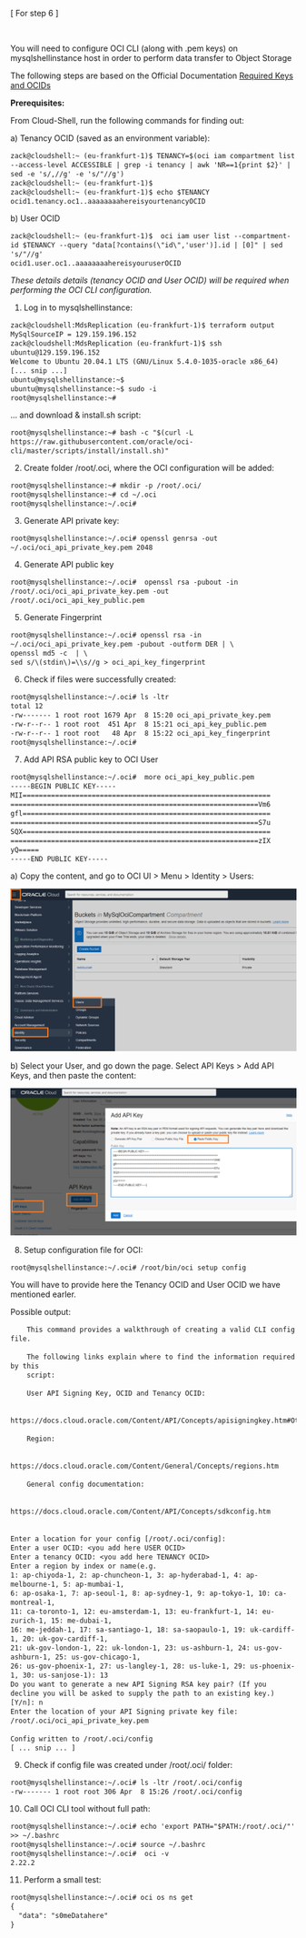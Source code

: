 [ For step 6 ]

<br>

You will need to configure OCI CLI (along with .pem keys) on mysqlshellinstance host in order to perform data transfer to Object Storage

The following steps are based on the Official Documentation <a href="https://docs.oracle.com/en-us/iaas/Content/API/Concepts/apisigningkey.htm#Required_Keys_and_OCIDs">Required Keys and OCIDs</a>

<b> Prerequisites: </b>

From Cloud-Shell, run the following commands for finding out:

a) Tenancy OCID (saved as an environment variable):
```
zack@cloudshell:~ (eu-frankfurt-1)$ TENANCY=$(oci iam compartment list --access-level ACCESSIBLE | grep -i tenancy | awk 'NR==1{print $2}' | sed -e 's/,//g' -e 's/"//g')
zack@cloudshell:~ (eu-frankfurt-1)$ 
zack@cloudshell:~ (eu-frankfurt-1)$ echo $TENANCY
ocid1.tenancy.oc1..aaaaaaaahereisyourtenancyOCID
```
b) User OCID

```
zack@cloudshell:~ (eu-frankfurt-1)$  oci iam user list --compartment-id $TENANCY --query "data[?contains(\"id\",'user')].id | [0]" | sed 's/"//g'
ocid1.user.oc1..aaaaaaaahereisyouruserOCID
```

<i> These details details (tenancy OCID and User OCID) will be required when performing the OCI CLI configuration. </i>


1. Log in to mysqlshellinstance:

```
zack@cloudshell:MdsReplication (eu-frankfurt-1)$ terraform output
MySqlSourceIP = 129.159.196.152
zack@cloudshell:MdsReplication (eu-frankfurt-1)$ ssh ubuntu@129.159.196.152
Welcome to Ubuntu 20.04.1 LTS (GNU/Linux 5.4.0-1035-oracle x86_64)
[... snip ...]
ubuntu@mysqlshellinstance:~$ 
ubuntu@mysqlshellinstance:~$ sudo -i
root@mysqlshellinstance:~# 
```
... and download & install.sh script: 

```
root@mysqlshellinstance:~# bash -c "$(curl -L https://raw.githubusercontent.com/oracle/oci-cli/master/scripts/install/install.sh)"

```
2. Create folder /root/.oci, where the OCI configuration will be added:

```
root@mysqlshellinstance:~# mkdir -p /root/.oci/
root@mysqlshellinstance:~# cd ~/.oci
root@mysqlshellinstance:~/.oci#
```

3. Generate API private key:
```
root@mysqlshellinstance:~/.oci# openssl genrsa -out ~/.oci/oci_api_private_key.pem 2048
```
4. Generate API public key
```
root@mysqlshellinstance:~/.oci#  openssl rsa -pubout -in /root/.oci/oci_api_private_key.pem -out /root/.oci/oci_api_key_public.pem 

```
5. Generate Fingerprint

```
root@mysqlshellinstance:~/.oci# openssl rsa -in ~/.oci/oci_api_private_key.pem -pubout -outform DER | \
openssl md5 -c  | \
sed s/\(stdin\)=\\s//g > oci_api_key_fingerprint 

```
6. Check if files were successfully created:

```
root@mysqlshellinstance:~/.oci# ls -ltr
total 12
-rw------- 1 root root 1679 Apr  8 15:20 oci_api_private_key.pem
-rw-r--r-- 1 root root  451 Apr  8 15:21 oci_api_key_public.pem
-rw-r--r-- 1 root root   48 Apr  8 15:22 oci_api_key_fingerprint
root@mysqlshellinstance:~/.oci# 
```
7.  Add API RSA public key to OCI User

```
root@mysqlshellinstance:~/.oci#  more oci_api_key_public.pem
-----BEGIN PUBLIC KEY-----
MII=============================================================
=============================================================Vm6
gfl=============================================================
=============================================================S7u
SQX=============================================================
=============================================================zIX
yQ=====
-----END PUBLIC KEY-----

```

a) Copy the content, and go to OCI UI > Menu > Identity > Users:

![alt text](https://raw.githubusercontent.com/MuchTest/pix/main/b4/10.png)

b) Select your User, and go down the page. Select API Keys > Add API Keys, and then paste the content:

![alt text](https://raw.githubusercontent.com/MuchTest/pix/main/b4/11.png)


8. Setup configuration file for OCI:

```
root@mysqlshellinstance:~/.oci# /root/bin/oci setup config
```

You will have to provide here the Tenancy OCID and User OCID we have mentioned earler.

Possible output:
```
    This command provides a walkthrough of creating a valid CLI config file.

    The following links explain where to find the information required by this
    script:

    User API Signing Key, OCID and Tenancy OCID:

        https://docs.cloud.oracle.com/Content/API/Concepts/apisigningkey.htm#Other

    Region:

        https://docs.cloud.oracle.com/Content/General/Concepts/regions.htm

    General config documentation:

        https://docs.cloud.oracle.com/Content/API/Concepts/sdkconfig.htm


Enter a location for your config [/root/.oci/config]: 
Enter a user OCID: <you add here USER OCID>
Enter a tenancy OCID: <you add here TENANCY OCID>
Enter a region by index or name(e.g.
1: ap-chiyoda-1, 2: ap-chuncheon-1, 3: ap-hyderabad-1, 4: ap-melbourne-1, 5: ap-mumbai-1,
6: ap-osaka-1, 7: ap-seoul-1, 8: ap-sydney-1, 9: ap-tokyo-1, 10: ca-montreal-1,
11: ca-toronto-1, 12: eu-amsterdam-1, 13: eu-frankfurt-1, 14: eu-zurich-1, 15: me-dubai-1,
16: me-jeddah-1, 17: sa-santiago-1, 18: sa-saopaulo-1, 19: uk-cardiff-1, 20: uk-gov-cardiff-1,
21: uk-gov-london-1, 22: uk-london-1, 23: us-ashburn-1, 24: us-gov-ashburn-1, 25: us-gov-chicago-1,
26: us-gov-phoenix-1, 27: us-langley-1, 28: us-luke-1, 29: us-phoenix-1, 30: us-sanjose-1): 13
Do you want to generate a new API Signing RSA key pair? (If you decline you will be asked to supply the path to an existing key.) [Y/n]: n
Enter the location of your API Signing private key file: /root/.oci/oci_api_private_key.pem

Config written to /root/.oci/config
[ ... snip ... ]

```

9. Check if config file was created under /root/.oci/ folder:
```
root@mysqlshellinstance:~/.oci# ls -ltr /root/.oci/config
-rw------- 1 root root 306 Apr  8 15:26 /root/.oci/config
```
10. Call OCI CLI tool without full path:
```
root@mysqlshellinstance:~/.oci# echo 'export PATH="$PATH:/root/.oci/"' >> ~/.bashrc 
root@mysqlshellinstance:~/.oci# source ~/.bashrc
root@mysqlshellinstance:~/.oci#  oci -v
2.22.2
```

11. Perform a small test:
```
root@mysqlshellinstance:~/.oci# oci os ns get
{
  "data": "s0meDatahere"
}

```
